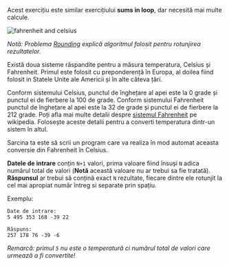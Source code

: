 <!-- #Fahrenheit to Celsius -->
Acest exercițiu este similar exercițiului **sums in loop**, dar necesită mai multe calcule.

<div class="text-center">
	<img alt="fahrenheit and celsius" src="http://s5.postimg.org/3tpo5bg6v/fahrenheit.png"/>
</div>

*Notă: Problema [Rounding](./rounding) explică algoritmul folosit pentru rotunjirea rezultatelor.*

Există doua sisteme răspandite pentru a măsura temperatura, Celsius și Fahrenheit. Primul este folosit cu preponderență în Europa, al doilea fiind folosit in Statele Unite ale Americii și în alte câteva țări.

Conform sistemului Celsius, punctul de înghețare al apei este la 0 grade și punctul ei de fierbere la 100 de grade. Conform sistemului Fahrenheit punctul de înghețare al apei este la 32 de grade și punctul ei de fierbere la 212 grade. Poți afla mai multe detalii despre [sistemul Fahrenheit][wiki] pe wikipedia. Folosește aceste detalii pentru a converti temperatura dintr-un sistem în altul.

[wiki]: http://en.wikipedia.org/wiki/Fahrenheit

Sarcina ta este să scrii un program care va realiza în mod automat aceasta conversie din Fahrenheit în Celsius.

**Datele de intrare** conțin `N+1` valori, prima valoare fiind însuși `N` adica numărul total de valori (**Notă** această valoare nu ar trebui sa fie tratată).  
**Răspunsul** ar trebui să conțină exact `N` rezultate, fiecare dintre ele rotunjit la cel mai apropiat număr întreg si separate prin spațiu.

Exemplu:

    Date de intrare:
    5 495 353 168 -39 22
    
    Răspuns:
    257 178 76 -39 -6

*Remarcă: primul `5` nu este o temperatură ci numărul total de valori care urmează a fi convertite!*